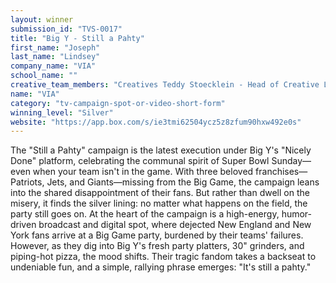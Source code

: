 ```yaml
---
layout: winner
submission_id: "TVS-0017"
title: "Big Y - Still a Pahty"
first_name: "Joseph"
last_name: "Lindsey"
company_name: "VIA"
school_name: ""
creative_team_members: "Creatives Teddy Stoecklein - Head of Creative Lauren Rodrigue - Executive Creative Director Olivia LeRoy - Associate Creative Director (Art) Matt Shoewalter - Associate Creative Director (Copy) Akriti Gandhi - Art Director Strategy Corri Gardner - Director of Strategy Leo Schwach - Associate Director of Strategy Business Management Craig Douglas - Associate Business Management Director Sophia Abbott - Business Management Director Production Amy McCammon - Production Lead Amanda Gray - Production Lead John Higgins - Video Editor Client - Big Y Sarah Steven - Vice President of Marketing Chris Woloszyn - Creative Services Manager, Marketing Bree O'Neil - Social Media and eMarketing Manager Morgan Spencer - Senior Retail Marketing Manager Linda Wright - Marketing Projects & Technology Manager Kathy Bunnell - Creative Projects Coordinator"
name: "VIA"
category: "tv-campaign-spot-or-video-short-form"
winning_level: "Silver"
website: "https://app.box.com/s/ie3tmi62504ycz5z8zfum90hxw492e0s"
---
```


The "Still a Pahty" campaign is the latest execution under Big Y's "Nicely Done" platform, celebrating the communal spirit of Super Bowl Sunday—even when your team isn't in the game. With three beloved franchises—Patriots, Jets, and Giants—missing from the Big Game, the campaign leans into the shared disappointment of their fans. But rather than dwell on the misery, it finds the silver lining: no matter what happens on the field, the party still goes on. At the heart of the campaign is a high-energy, humor-driven broadcast and digital spot, where dejected New England and New York fans arrive at a Big Game party, burdened by their teams' failures. However, as they dig into Big Y's fresh party platters, 30" grinders, and piping-hot pizza, the mood shifts. Their tragic fandom takes a backseat to undeniable fun, and a simple, rallying phrase emerges: "It's still a pahty."
